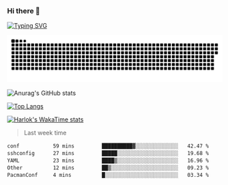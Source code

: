 ### Hi there 👋

<!--
**wray-le/wray-lee* is a ✨ _special_ ✨ repository because its `README.md` (this file) appears on your GitHub profile.

Here are some ideas to get you started:

- 🔭 I’m currently working on ...
- 🌱 I’m currently learning ...
- 👯 I’m looking to collaborate on ...
- 🤔 I’m looking for help with ...
- 💬 Ask me about ...
- 📫 How to reach me: ...
- 😄 Pronouns: ...
- ⚡ Fun fact: ...
-->
[![Typing SVG](https://readme-typing-svg.herokuapp.com?color=91BEF0&vCenter=true&lines=This+is+Wray's+profile;A+noob+developer)](https://git.io/typing-svg)

<p align="center"><a href=#><img src="image/contributions.svg"></a></p>  

![Anurag's GitHub stats](https://github-readme-stats.vercel.app/api?username=wray-lee&show_icons=true&theme=tokyonight)


[![Top Langs](https://github-readme-stats.vercel.app/api/top-langs/?username=wray-lee&exclude_repo=wray-lee.github.io,wray-lee&layout=donut)](https://github.com/anuraghazra/github-readme-stats)


[![Harlok's WakaTime stats](https://github-readme-stats.vercel.app/api/wakatime?username=wray)](https://github.com/anuraghazra/github-readme-stats)

> Last week time

<!--START_SECTION:waka-->

```txt
conf           59 mins         ██████████▓░░░░░░░░░░░░░░   42.47 %
sshconfig      27 mins         █████░░░░░░░░░░░░░░░░░░░░   19.68 %
YAML           23 mins         ████▒░░░░░░░░░░░░░░░░░░░░   16.96 %
Other          12 mins         ██▒░░░░░░░░░░░░░░░░░░░░░░   09.23 %
PacmanConf     4 mins          █░░░░░░░░░░░░░░░░░░░░░░░░   03.34 %
```

<!--END_SECTION:waka-->
